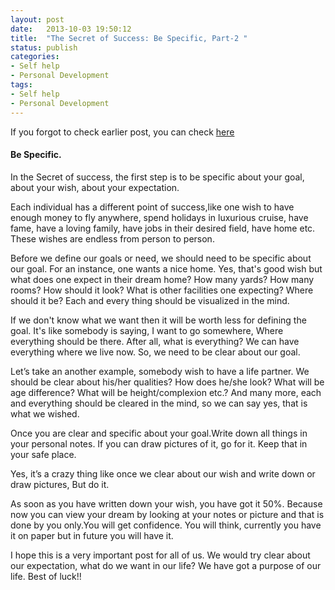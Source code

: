 ```yaml
---
layout: post
date:   2013-10-03 19:50:12
title:  "The Secret of Success: Be Specific, Part-2 "
status: publish
categories: 
- Self help
- Personal Development
tags:
- Self help
- Personal Development
---
```


If you forgot to check earlier post, you can check [here](http://www.sdavara.com/the-secret-of-success-part-1/)

#### Be Specific.

In the Secret of success, the first step is to be specific about your goal, about your wish, about your expectation.

Each individual has a different point of success,like one wish to have enough money to fly anywhere, spend holidays in luxurious cruise, have fame, have a loving family, have jobs in their desired field, have home etc. These wishes are endless from person to person.

Before we define our goals or need, we should need to be specific about our goal. For an instance, one wants a nice home. Yes, that's good wish but what does one expect in their dream home? How many yards? How many rooms? How should it look? What is other facilities one expecting? Where should it be? Each and every thing should be visualized in the mind.

If we don't know what we want then it will be worth less for defining the goal. It's like somebody is saying, I want to go somewhere, Where everything should be there. After all, what is everything? We can have everything where we live now. So, we need to be clear about our goal.

Let’s take an another example, somebody wish to have a life partner. We should be clear about his/her qualities? How does he/she look? What will be age difference? What will be height/complexion etc.? And many more, each and everything should be cleared in the mind, so we can say yes, that is what we wished.

Once you are clear and specific about your goal.Write down all things in your personal notes. If you can draw pictures of it, go for it. Keep that in your safe place.

Yes, it’s a crazy thing like once we clear about our wish and write down or draw pictures, But do it.

As soon as you have written down your wish, you have got it 50%. Because now you can view your dream by looking at your notes or picture and that is done by you only.You will get confidence. You will think, currently you have it on paper but in future you will have it.

I hope this is a very important post for all of us. We would try clear about our expectation, what do we want in our life? We have got a purpose of our life. 
Best of luck!!

